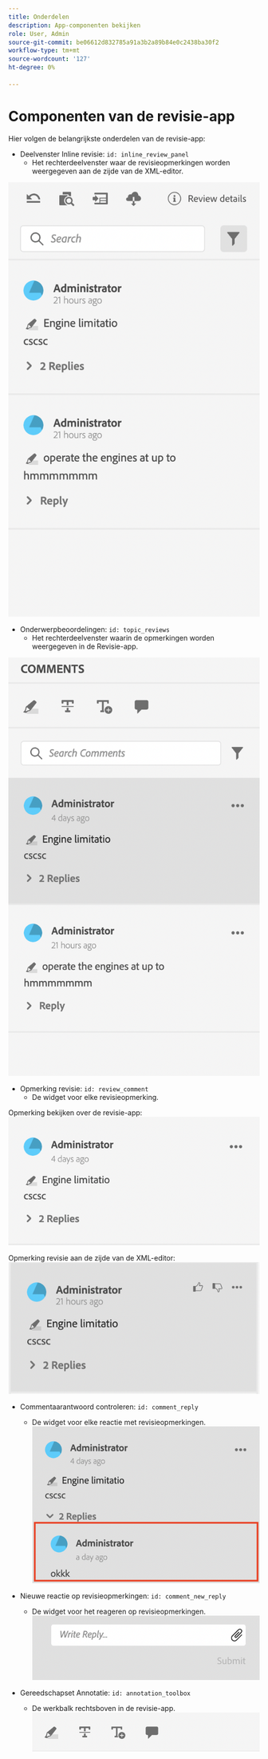 ```yaml
---
title: Onderdelen
description: App-componenten bekijken
role: User, Admin
source-git-commit: be06612d832785a91a3b2a89b84e0c2438ba30f2
workflow-type: tm+mt
source-wordcount: '127'
ht-degree: 0%

---
```



# Componenten van de revisie-app

Hier volgen de belangrijkste onderdelen van de revisie-app:

- Deelvenster Inline revisie: `id: inline_review_panel`
   - Het rechterdeelvenster waar de revisieopmerkingen worden weergegeven aan de zijde van de XML-editor.

![Schermafbeelding van inline-revisiedeelvenster](./imgs/inline_review.png)

- Onderwerpbeoordelingen: `id: topic_reviews`
   - Het rechterdeelvenster waarin de opmerkingen worden weergegeven in de Revisie-app.

![Schermafbeelding van deelvenster Overzicht van onderwerpen](./imgs/topic_reviews.png)

- Opmerking revisie: `id: review_comment`
   - De widget voor elke revisieopmerking.

Opmerking bekijken over de revisie-app:
![Schermafbeelding van opmerking controleren](./imgs/review_comment.png)

Opmerking revisie aan de zijde van de XML-editor:
![Schermafbeelding van opmerking controleren](./imgs/review_comment_xmleditor.png)

- Commentaarantwoord controleren: `id: comment_reply`
   - De widget voor elke reactie met revisieopmerkingen.
     ![Schermafbeelding met reacties bekijken](./imgs/reply.png)

- Nieuwe reactie op revisieopmerkingen: `id: comment_new_reply`
   - De widget voor het reageren op revisieopmerkingen.
     ![Nieuwe revisie reactie-opname](./imgs/new_reply.png)

- Gereedschapset Annotatie: `id: annotation_toolbox`
   - De werkbalk rechtsboven in de revisie-app.
     ![Schermafbeelding van notitiewerkset](./imgs/annotation_toolbox.png)
